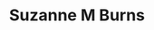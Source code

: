 ---
layout: layouts/profile.liquid
title: Suzanne M Burns
id: suzanne_m_burns
prefix: 
first: Suzanne
middle: M
last: Burns
suffix: 
currentTitle: Partner
currentOrg: Spencer Stuart
bio: Suzanne M. Burns is a trusted advisor to numerous public and private company CEOs and Board Compensation and Nominating &amp; Governance Committees, where she shares her knowledge of board best practices, CEO succession planning, insights on deliberate organizational and cultural alignment, and perspective on how to successfully attract and develop diverse talent to drive shareholder value. Ms. Burns is known for elevating strategies and developing winning, executable courses of action. She intuitively sees the threads of opportunity that wind through an organization, brings them together in a cohesive design, and helps others broaden their thinking in the process. <br /><br />Currently, as a Partner at Spencer Stuart, Ms. Burns is a member of the firm’s Board, CEO, Industrial, Digital Transformation and Private Equity practices. She devotes her time to advising global clients on Board and C-suite talent selection, cultural transformation, and board effectiveness to increase diversity and competitiveness. She also leads the firm’s B2B Distribution and Building &amp; Architectural Product practices. Ms. Burns serves manufacturing and distribution clients around the world, bringing more than 25 years of industrial experience in the areas of P&amp;L leadership and strategic growth leadership. <br /><br />Prior to joining Spencer Stuart, Ms. Burns served as Chief Talent Officer for W.W. Grainger, Inc. (NYSE&#58; GWW), a global MRO distributor, and led the supply chain and distribution center integration of 11 previously acquired businesses into a new U.S. omni-channel business model. Previously, as President of Fluid Management, a subsidiary of IDEX Corporation (NYSE&#58; IEX), she launched IoT-enabled digital predictive diagnostic technology into DIY big-box channels. Earlier, during her 17 years with Eaton Corporation (NYSE&#58; ETN), she served as President of the $1 billion global electrical Power Quality business following her strategy to acquire Powerware from Invensys and oversaw the integration of $2.2 billion, 15,000-person hydraulic manufacturer Aeroquip-Vickers across 84 facilities worldwide. From 1995 to 1998, as Director, International Development, Ms. Burns headed Eaton’s expansion beyond North America and Europe and established 15 start-up and joint venture investments in Asia and Latin America.<br /><br />Ms. Burns currently sits on the Board of Directors for Benco Dental, a leading global dental equipment distributor, and as Chair of its Growth and Diversification Committee. She also serves on the Executive Committee and as the Chair, Chairperson Selection Committee of the Chicago Botanic Garden, the Vice Chair of the Nominating Committee of the Ann &amp; Robert H. Lurie Children's Hospital Foundation, and Chair of the Membership Committee for Women Corporate Directors-Chicago. She is a member of The Economic Club of Chicago, The Chicago Network, The Chicago Club, and previously served on the boards of Communities In Schools of Chicago and Leadership Greater Chicago. As Spencer Stuart’s representative on the America’s Board of the Association of Executive Search Consultants (AESC) and the National Association of Corporate Directors, she stays abreast of the latest trends in corporate governance. She has served on AESC’s Diversity Leadership Council. Ms. Burns holds a Bachelor of Science degree from the University of Wisconsin and an M.B.A. from Case Western Reserve University.
linkedin: https://www.linkedin.com/in/suzannemburns/
tiktok: 
twitter: 
aboutme: 
insta: 
orgURL: https://www.spencerstuart.com/
snapchat: 
personalURL: https://www.spencerstuart.com/our-consultants/suzanne-m-burns
smallHeadshotURL: assets/images/headshots/Suzanne_118_converted_scaled.avif
originalHeadshotURL: assets/images/headshots/Suzanne_118_converted_scaled.avif
tags-experience: 
 - B2B
 - Corporate Development
 - DEI
 - Digital
 - Digital Transformation
 - ESG Experience
 - Global
 - Governance
 - HR / Human Resources
 - Mergers & Acquisitions
 - Marketing
 - P&L&#58; $0-$500M
 - Private Companies
 - Public Companies
 - Transformational and Growth
 - B2B
 - Business Development
 - Corporate Development
 - DEI
 - Digital
 - Digital Transformation
 - ESG Experience
 - Finance
 - Global
 - Governance
 - HR / Human Resources
 - International
 - Mergers & Acquisitions
 - Marketing
 - P&L&#58; $1B+
 - Private Companies
 - Public Companies
 - Transformational and Growth
 - Turnaround
tags-current-industries: 
 - Corporate Directorships
 - Education and Health Services
 - Executive Recruitment/Transition
 - Museums, Historical Sites, and Similar Institutions
tags-current-position: 
 - Partner
tags-past-industries: 
 - Building Material and Garden Equipment and Supplies Dealers
 - Construction
 - Consulting
 - Corporate Directorships
 - Electrical Equipment, Appliance, and Component Manufacturing
 - Executive Recruitment/Transition
 - Fabricated Metal Product Manufacturing
 - Furniture and Related Product Manufacturing
 - Hospitals
 - Machinery Manufacturing
 - Manufacturing
 - Marketing/Sales
 - Museums, Historical Sites, and Similar Institutions
 - Plastics and Rubber Products Manufacturing
 - Primary Metal Manufacturing
 - Private Equity
 - Professional and Business Services
 - Repair and Maintenance
 - Supply Chain/Distribution/Logistics
 - Transportation Equipment Manufacturing
 - Transportation and Warehousing
 - Venture Capital
 - Warehousing and Storage
tags-past-position: 
 - CSO / Chief Strategy Officer
 - CTO / Chief Talent Officer
 - EVP / Executive Vice President
 - Partner
 - President
 - SVP / Senior Vice President
tags-current-board-service: 
    - Corporate Private
    - Corporate Public
    - Nonprofit
    - SPAC
    - VC
    - Private Equity
tags-past-board-service: 
    - Corporate Private
    - Corporate Public
    - Nonprofit
    - SPAC
    - VC
    - Private Equity
boards-current-corporate-private: 
 - Benco Dental, Committee Chair & Board Member
boards-current-corporate-public: 
boards-current-nonprofit: 
 - Chicago Botanic Garden, Executive Committee & Board Member
 - Lurie Children's Hospital, Nom/Gov Committee & Board Member
 - Women Corporate Directors-Chicago, Membership Committee Chair
boards-current-privateequity: 
boards-current-spac: 
boards-current-vc: 
 - Hyde Park Angels, Member
boards-past-corporate-private: 
boards-past-corporate-public: 
boards-past-nonprofit: 
 - Association of Executive Search Consultants, Vice Chair & Americas Council Member
 - Communities In Schools of Chicago, Nom/Gov Committee & Board Member
 - Leadership Greater Chicago, Nom/Gov Committee & Board Member
boards-past-privateequity: 
boards-past-spac: 
boards-past-vc: 
---